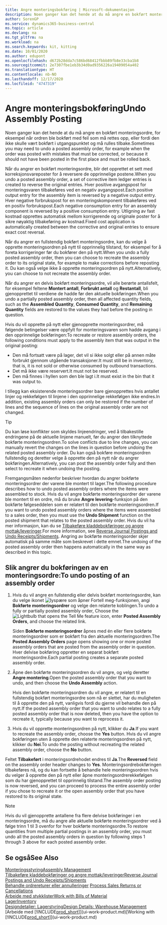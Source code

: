 ```yaml
---
title: Angre monteringsbokføring | Microsoft-dokumentasjon
description: Noen ganger kan det hende at du må angre en bokført monteringsordre, for eksempel når ordren ble bokført med feil som må rettes opp, eller fordi den ikke skulle vært bokført i utgangspunktet og må rulles tilbake.
author: SorenGP
ms.service: dynamics365-business-central
ms.topic: article
ms.devlang: na
ms.tgt_pltfrm: na
ms.workload: na
ms.search.keywords: kit, kitting
ms.date: 10/01/2020
ms.author: edupont
ms.openlocfilehash: d672b28dda7c586bd68412fbbb89fb8e33cba1b8
ms.sourcegitcommit: 2e7307fbe1eb3b34d0ad9356226a19409054a402
ms.translationtype: HT
ms.contentlocale: nb-NO
ms.lasthandoff: 12/17/2020
ms.locfileid: "4747319"
---
```

# <a name="undo-assembly-posting"></a><span data-ttu-id="fa977-103">Angre monteringsbokføring</span><span class="sxs-lookup"><span data-stu-id="fa977-103">Undo Assembly Posting</span></span>
<span data-ttu-id="fa977-104">Noen ganger kan det hende at du må angre en bokført monteringsordre, for eksempel når ordren ble bokført med feil som må rettes opp, eller fordi den ikke skulle vært bokført i utgangspunktet og må rulles tilbake.</span><span class="sxs-lookup"><span data-stu-id="fa977-104">Sometimes you may need to undo a posted assembly order, for example when the order was posted with mistakes that must be corrected, or because it should not have been posted in the first place and must be rolled back.</span></span>

<span data-ttu-id="fa977-105">Når du angrer en bokført monteringsordre, blir det opprettet et sett med korreksjonsvareposter for å reversere de opprinnelige postene.</span><span class="sxs-lookup"><span data-stu-id="fa977-105">When you undo a posted assembly order, a set of corrective item ledger entries is created to reverse the original entries.</span></span> <span data-ttu-id="fa977-106">Hver positive avgangspost for monteringsvaren tilbakeføres ved en negativ avgangspost.</span><span class="sxs-lookup"><span data-stu-id="fa977-106">Each positive output entry for the assembly item is reversed by a negative output entry.</span></span> <span data-ttu-id="fa977-107">Hver negative forbrukspost for en monteringskomponent tilbakeføres ved en positiv forbrukspost.</span><span class="sxs-lookup"><span data-stu-id="fa977-107">Each negative consumption entry for an assembly component is reversed by a positive consumption entry.</span></span> <span data-ttu-id="fa977-108">Utligning av fast kostnad opprettes automatisk mellom korrigerende og originale poster for å sikre nøyaktig tilbakeføring av kostnad.</span><span class="sxs-lookup"><span data-stu-id="fa977-108">Fixed cost application is automatically created between the corrective and original entries to ensure exact cost reversal.</span></span>  

<span data-ttu-id="fa977-109">Når du angrer en fullstendig bokført monteringsordre, kan du velge å opprette monteringsordren på nytt til opprinnelig tilstand, for eksempel for å foreta korrigeringer før du bokfører den på nytt.</span><span class="sxs-lookup"><span data-stu-id="fa977-109">When you undo a fully posted assembly order, then you can choose to recreate the assembly order to its original state, for example to make corrections before reposting it.</span></span> <span data-ttu-id="fa977-110">Du kan også velge ikke å opprette monteringsordren på nytt.</span><span class="sxs-lookup"><span data-stu-id="fa977-110">Alternatively, you can choose to not recreate the assembly order.</span></span>  

<span data-ttu-id="fa977-111">Når du angrer en delvis bokført monteringsordre, vil alle berørte antallsfelt, for eksempel feltene **Montert antall**, **Forbrukt antall** og **Restantall**, bli gjenopprettet til verdiene de hadde før den aktuelle bokføringen.</span><span class="sxs-lookup"><span data-stu-id="fa977-111">When you undo a partially posted assembly order, then all affected quantity fields, such as the **Assembled Quantity**, **Consumed Quantity**, and **Remaining Quantity** fields are restored to the values they had before the posting in question.</span></span>  

<span data-ttu-id="fa977-112">Hvis du vil opprette på nytt eller gjenopprette monteringsordrer, må følgende betingelser være oppfylt for monteringsvaren som hadde avgang i den opprinnelige bokføringen:</span><span class="sxs-lookup"><span data-stu-id="fa977-112">To recreate or restore assembly orders, the following conditions must apply to the assembly item that was output in the original posting:</span></span>  

-   <span data-ttu-id="fa977-113">Den må fortsatt være på lager, det vil si ikke solgt eller på annen måte forbrukt gjennom utgående transaksjoner.</span><span class="sxs-lookup"><span data-stu-id="fa977-113">It must still be in inventory, that is, it is not sold or otherwise consumed by outbound transactions.</span></span>  
-   <span data-ttu-id="fa977-114">Det må ikke være reservert.</span><span class="sxs-lookup"><span data-stu-id="fa977-114">It must not be reserved.</span></span>  
-   <span data-ttu-id="fa977-115">Den må finnes i hyllen som den ble lagt i.</span><span class="sxs-lookup"><span data-stu-id="fa977-115">It must exist in the bin that it was output to.</span></span>  

<span data-ttu-id="fa977-116">I tillegg kan eksisterende monteringsordrer bare gjenopprettes hvis antallet linjer og rekkefølgen til linjene i den opprinnelige rekkefølgen ikke endres.</span><span class="sxs-lookup"><span data-stu-id="fa977-116">In addition, existing assembly orders can only be restored if the number of lines and the sequence of lines on the original assembly order are not changed.</span></span>  

> [!TIP]  
>  <span data-ttu-id="fa977-117">Du kan løse konflikter som skyldes linjeendringer, ved å tilbakestille endringene på de aktuelle linjene manuelt, før du angrer den tilknyttede bokførte monteringsordren.</span><span class="sxs-lookup"><span data-stu-id="fa977-117">To solve conflicts due to line changes, you can manually revert the changes on the lines in question before undoing the related posted assembly order.</span></span> <span data-ttu-id="fa977-118">Du kan også bokføre monteringsordren fullstendig og deretter velge å opprette den på nytt når du angrer bokføringen.</span><span class="sxs-lookup"><span data-stu-id="fa977-118">Alternatively, you can post the assembly order fully and then select to recreate it when undoing the posting.</span></span>  

<span data-ttu-id="fa977-119">Fremgangsmåten nedenfor beskriver hvordan du angrer bokførte monteringsordrer der varene ble montert til lager.</span><span class="sxs-lookup"><span data-stu-id="fa977-119">The following procedure describes how to undo posted assembly orders where the items were assembled to stock.</span></span> <span data-ttu-id="fa977-120">Hvis du vil angre bokførte monteringsordrer der varene ble montert til en ordre, må du bruke **Angre levering**-funksjon på den bokførte følgeseddelen som er relatert til den bokførte monteringsordren.</span><span class="sxs-lookup"><span data-stu-id="fa977-120">If you want to undo posted assembly orders where the items were assembled to a sales order, then you must use the **Undo Shipment** function on the posted shipment that relates to the posted assembly order.</span></span> <span data-ttu-id="fa977-121">Hvis du vil ha mer informasjon, kan du se [Tilbakeføre kladdebokføringer og angre mottak/leveringer](finance-how-reverse-journal-posting.md).</span><span class="sxs-lookup"><span data-stu-id="fa977-121">For more information, see [Reverse Journal Postings and Undo Receipts/Shipments](finance-how-reverse-journal-posting.md).</span></span> <span data-ttu-id="fa977-122">Angring av bokførte monteringsorder skjer automatisk på samme måte som beskrevet i dette emnet.</span><span class="sxs-lookup"><span data-stu-id="fa977-122">The undoing of the posted assembly order then happens automatically in the same way as described in this topic.</span></span>  

## <a name="to-undo-posting-of-an-assembly-order"></a><span data-ttu-id="fa977-123">Slik angrer du bokføringen av en monteringsordre:</span><span class="sxs-lookup"><span data-stu-id="fa977-123">To undo posting of an assembly order</span></span>  
1.  <span data-ttu-id="fa977-124">Hvis du vil angre en fullstendig eller delvis bokført monteringsordre, kan du velge ikonet ![lyspære som åpner Fortell meg-funksjonen](media/ui-search/search_small.png "Fortell hva du vil gjøre"), angi **Bokførte monteringsordrer** og velge den relaterte koblingen.</span><span class="sxs-lookup"><span data-stu-id="fa977-124">To undo a fully or partially posted assembly order, Choose the ![Lightbulb that opens the Tell Me feature](media/ui-search/search_small.png "Tell me what you want to do") icon, enter **Posted Assembly Orders**, and choose the related link.</span></span>  

    <span data-ttu-id="fa977-125">Siden **Bokførte monteringsordrer** åpnes med én eller flere bokførte monteringsordrer som er bokført fra den aktuelle monteringsordren.</span><span class="sxs-lookup"><span data-stu-id="fa977-125">The **Posted Assembly Orders** page opens showing one or more posted assembly orders that are posted from the assembly order in question.</span></span> <span data-ttu-id="fa977-126">Hver delvise bokføring oppretter en separat bokført monteringsordre.</span><span class="sxs-lookup"><span data-stu-id="fa977-126">Each partial posting creates a separate posted assembly order.</span></span>  
2.  <span data-ttu-id="fa977-127">Åpne den bokførte monteringsordren du vil angre, og velg deretter **Angre montering**.</span><span class="sxs-lookup"><span data-stu-id="fa977-127">Open the posted assembly order that you want to undo, and then choose the **Undo Assembly** action.</span></span>  

    <span data-ttu-id="fa977-128">Hvis den bokførte monteringsordren du vil angre, er relatert til en fullstendig bokført monteringsordre som nå er slettet, har du muligheten til å opprette den på nytt, vanligvis fordi du gjerne vil behandle den på nytt.</span><span class="sxs-lookup"><span data-stu-id="fa977-128">If the posted assembly order that you want to undo relates to a fully posted assembly order that is now deleted, then you have the option to recreate it, typically because you want to reprocess it.</span></span>  
3.  <span data-ttu-id="fa977-129">Hvis du vil opprette monteringsordren på nytt, klikker du **Ja**.</span><span class="sxs-lookup"><span data-stu-id="fa977-129">If you want to recreate the assembly order, choose the **Yes** button.</span></span> <span data-ttu-id="fa977-130">Hvis du vil angre bokføringen uten å opprette den relaterte monteringsordren på nytt, klikker du **Nei**.</span><span class="sxs-lookup"><span data-stu-id="fa977-130">To undo the posting without recreating the related assembly order, choose the **No** button.</span></span>  

<span data-ttu-id="fa977-131">Feltet **Tilbakeført** i monteringsordrehodet endres til **Ja**.</span><span class="sxs-lookup"><span data-stu-id="fa977-131">The **Reversed** field on the assembly order header changes to **Yes**.</span></span> <span data-ttu-id="fa977-132">Monteringsordrebokføringen tilbakeføres nå, og du kan fortsette å behandle hele monteringsordren hvis du velger å opprette den på nytt eller åpne monteringsordrerekkefølgen som du har gjenopprettet til opprinnelig tilstand.</span><span class="sxs-lookup"><span data-stu-id="fa977-132">The assembly order posting is now reversed, and you can proceed to process the entire assembly order if you chose to recreate it or the open assembly order that you have restored to its original state.</span></span>  

> [!NOTE]  
>  <span data-ttu-id="fa977-133">Hvis du vil gjenopprette antallene fra flere delvise bokføringer i en monteringsordre, må du angre alle aktuelle bokførte monteringsordrer ved å følge trinn 1 til 3 ovenfor for hver bokførte monteringsordre.</span><span class="sxs-lookup"><span data-stu-id="fa977-133">To restore quantities from multiple partial postings in an assembly order, you must undo all the posted assembly orders in question by following steps 1 through 3 above for each posted assembly order.</span></span>  

## <a name="see-also"></a><span data-ttu-id="fa977-134">Se også</span><span class="sxs-lookup"><span data-stu-id="fa977-134">See Also</span></span>  
[<span data-ttu-id="fa977-135">Monteringsstyring</span><span class="sxs-lookup"><span data-stu-id="fa977-135">Assembly Management</span></span>](assembly-assemble-items.md)  
[<span data-ttu-id="fa977-136">Tilbakeføre kladdebokføringer og angre mottak/leveringer</span><span class="sxs-lookup"><span data-stu-id="fa977-136">Reverse Journal Postings and Undo Receipts/Shipments</span></span>](finance-how-reverse-journal-posting.md)  
<span data-ttu-id="fa977-137">[Behandle ordrereturer eller annulleringer](sales-how-process-sales-returns-cancellations.md)  </span><span class="sxs-lookup"><span data-stu-id="fa977-137">[Process Sales Returns or Cancellations](sales-how-process-sales-returns-cancellations.md)  </span></span>  
[<span data-ttu-id="fa977-138">Arbeide med stykklister</span><span class="sxs-lookup"><span data-stu-id="fa977-138">Work with Bills of Material</span></span>](inventory-how-work-BOMs.md)  
[<span data-ttu-id="fa977-139">Lager</span><span class="sxs-lookup"><span data-stu-id="fa977-139">Inventory</span></span>](inventory-manage-inventory.md)  
[<span data-ttu-id="fa977-140">Designdetaljer: Lagerstyring</span><span class="sxs-lookup"><span data-stu-id="fa977-140">Design Details: Warehouse Management</span></span>](design-details-warehouse-management.md)  
<span data-ttu-id="fa977-141">[Arbeide med [!INCLUDE[prod_short](includes/prod_short.md)]](ui-work-product.md)</span><span class="sxs-lookup"><span data-stu-id="fa977-141">[Working with [!INCLUDE[prod_short](includes/prod_short.md)]](ui-work-product.md)</span></span>
